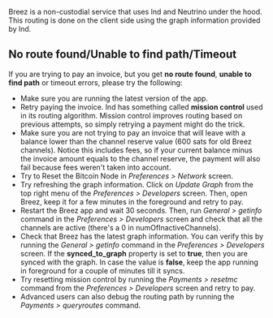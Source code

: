 Breez is a non-custodial service that uses lnd and Neutrino under the hood.
This routing is done on the client side using the graph information provided by lnd. 

## No route found/Unable to find path/Timeout
If you are trying to pay an invoice, but you get **no route found**, **unable to find path** or timeout errors, please try the following:
* Make sure you are running the latest version of the app.
* Retry paying the invoice. lnd has something called **mission control** used in its routing algorithm. Mission control improves routing based on previous attempts, so simply retrying a payment might do the trick. 
* Make sure you are not trying to pay an invoice that will leave with a balance lower than the channel reserve value (600 sats for old Breez channels). Notice this includes fees, so if your current balance minus the invoice amount equals to the channel reserve, the payment will also fail because fees weren't taken into account.
* Try to Reset the Bitcoin Node in _Preferences > Network_ screen.
* Try refreshing the graph information. Click on _Update Graph_ from the top right menu of the _Preferences > Developers_ screen. Then, open Breez, keep it for a few minutes in the foreground and retry to pay. 
* Restart the Breez app and wait 30 seconds. Then, run _General > getinfo_ command in the _Preferences > Developers_ screen and check that all the channels are active (there's a 0 in numOfInactiveChannels).
* Check that Breez has the latest graph information. You can verify this by running the _General > getinfo_ command in the _Preferences > Developers_ screen. If the **synced_to_graph** property is set to **true**, then you are synced with the graph. In case the value is **false**, keep the app running in foreground for a couple of minutes till it syncs.
* Try resetting mission control by running the _Payments > resetmc_ command from the _Preferences > Developers_ screen and retry to pay.   
* Advanced users can also debug the routing path by running the _Payments > queryroutes_ command. 